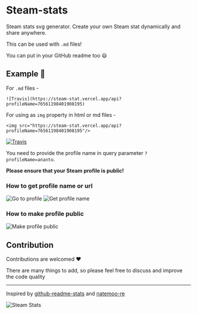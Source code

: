 # Steam-stats

Steam stats svg generator. Create your own Steam stat dynamically and share anywhere.

This can be used with `.md` files!

You can put in your GitHub readme too 😃

## Example 📝

For `.md` files - 
```
![Travis](https://steam-stat.vercel.app/api?profileName=76561198401908195)
```
For using as `img` property in html or md files -
```
<img src="https://steam-stat.vercel.app/api?profileName=76561198401908195"/>
```

[![Travis](https://steam-stat.vercel.app/api?profileName=76561198401908195)](https://steam-stat.vercel.app/api?profileName=76561198401908195)


You need to provide the profile name in query parameter `?profileName=ananto`.

**Please ensure that your Steam profile is public!**

### How to get profile name or url

![Go to profile](./ss/GoToProfile.png?raw=true "Go to profile")
![Get profile name](./ss/GetProfileName.png?raw=true "Get profile name")

### How to make profile public

![Make profile public](./ss/public.png?raw=true "Make profile public")


## Contribution

Contributions are welcomed ❤️

There are many things to add, so please feel free to discuss and improve the code quality

<hr/>

Inspired by [github-readme-stats](https://github.com/anuraghazra/github-readme-stats) and [natemoo-re](https://github.com/natemoo-re/natemoo-re)

![Steam Stats](https://steam-stat.vercel.app/api?profileName=76561198401908195)
